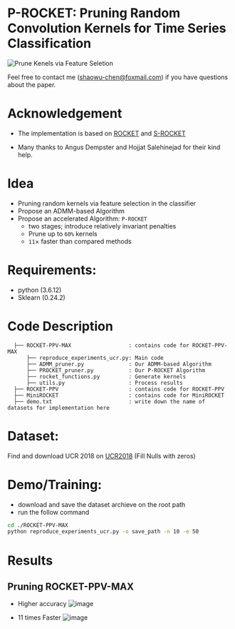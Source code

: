 # P-ROCKET: Pruning Random Convolution Kernels for Time Series Classification
![Prune Kenels via Feature Seletion](https://github.com/ShaowuChen/P-ROCKET/assets/78587515/8aa0e762-4394-46ec-a6d2-480b0fefcc0f)


Feel free to contact me (shaowu-chen@foxmail.com) if you have questions about the paper. 

# Acknowledgement
- The implementation is based on [ROCKET](https://github.com/angus924/rocket) and [S-ROCKET](https://github.com/salehinejad/srocket)

- Many thanks to Angus Dempster and Hojjat Salehinejad for their kind help.

# Idea
- Pruning random kernels via feature selection in the classifier
- Propose an ADMM-based Algorithm
- Propose an accelerated Algorithm: `P-ROCKET`
  - two stages; introduce relatively invariant penalties
  - Prune up to `60%` kernels
  - `11`$\times$ faster than compared methods
  

# Requirements:
- python (3.6.12)
- Sklearn (0.24.2)

# Code Description 

```
  ├── ROCKET-PPV-MAX                  : contains code for ROCKET-PPV-MAX
      ├── reproduce_experiments_ucr.py: Main code 
      ├── ADMM_pruner.py              : Our ADMM-based Algorithm
      ├── PROCKET_pruner.py           : Our P-ROCKET Algorithm
      ├── rocket_functions.py         : Generate kernels
      ├── utils.py                    : Process results
  ├── ROCKET-PPV                      : contains code for ROCKET-PPV
  ├── MiniROCKET                      : contains code for MiniROCKET
  ├── demo.txt                        : write down the name of datasets for implementation here
```

# Dataset:
Find and download UCR 2018 on [UCR2018](https://www.cs.ucr.edu/~eamonn/time_series_data_2018/)
(Fill Nulls with zeros)

# Demo/Training:
- download and save the dataset archieve on the root path
- run the follow command

```bash
cd ./ROCKET-PPV-MAX 
python reproduce_experiments_ucr.py -o save_path -n 10 -e 50 
```

# Results

## Pruning ROCKET-PPV-MAX
- Higher accuracy
 ![image](https://github.com/ShaowuChen/P-ROCKET/assets/78587515/9f0e4290-b313-45ae-8c34-4b8700936181)

- 11 times Faster
 ![image](https://github.com/ShaowuChen/P-ROCKET/assets/78587515/7f841af8-bc35-42c2-aa98-fb829fa6b5ac)

